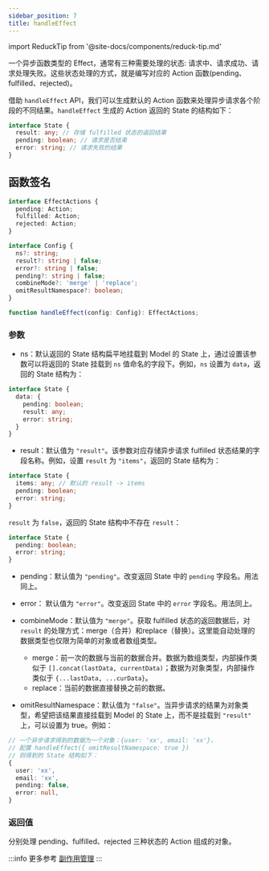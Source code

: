 ```yaml
---
sidebar_position: 7
title: handleEffect
---
```


import ReduckTip from '@site-docs/components/reduck-tip.md'

<ReduckTip />

一个异步函数类型的 Effect，通常有三种需要处理的状态: 请求中、请求成功、请求处理失败。这些状态处理的方式，就是编写对应的 Action 函数(pending、fulfilled、rejected)。

借助 `handleEffect` API，我们可以生成默认的 Action 函数来处理异步请求各个阶段的不同结果。`handleEffect` 生成的 Action 返回的 State 的结构如下：

```ts
interface State {
  result: any; // 存储 fulfilled 状态的返回结果
  pending: boolean; // 请求是否结束
  error: string; // 请求失败的结果
}
```

## 函数签名

```ts
interface EffectActions {
  pending: Action;
  fulfilled: Action;
  rejected: Action;
}

interface Config {
  ns?: string;
  result?: string | false;
  error?: string | false;
  pending?: string | false;
  combineMode?: 'merge' | 'replace';
  omitResultNamespace?: boolean;
}

function handleEffect(config: Config): EffectActions;
```

### 参数

- ns：默认返回的 State 结构扁平地挂载到 Model 的 State 上，通过设置该参数可以将返回的 State 挂载到 `ns` 值命名的字段下。例如，`ns` 设置为 `data`，返回的 State 结构为：

```ts
interface State {
  data: {
    pending: boolean;
    result: any;
    error: string;
  }
}
```

- result：默认值为 `"result"`。该参数对应存储异步请求 fulfilled 状态结果的字段名称。例如，设置 `result` 为 `"items"`，返回的 State 结构为：

```ts
interface State {
  items: any; // 默认的 result -> items
  pending: boolean;
  error: string;
}
```

`result` 为 `false`，返回的 State 结构中不存在 `result`：

```ts
interface State {
  pending: boolean;
  error: string;
}
```

- pending：默认值为 `"pending"`。改变返回 State 中的 `pending` 字段名。用法同上。

- error： 默认值为 `"error"`。改变返回 State 中的 `error` 字段名。用法同上。

- combineMode：默认值为 `"merge"`。获取 fulfilled 状态的返回数据后，对 `result` 的处理方式：merge（合并）和replace（替换）。这里能自动处理的数据类型也仅限为简单的对象或者数组类型。
  - merge：前一次的数据与当前的数据合并。数据为数组类型，内部操作类似于 `[].concat(lastData, currentData)`；数据为对象类型，内部操作类似于 `{...lastData, ...curData}`。
  - replace：当前的数据直接替换之前的数据。

- omitResultNamespace：默认值为 `"false"`。当异步请求的结果为对象类型，希望把该结果直接挂载到 Model 的 State 上，而不是挂载到 `"result"` 上，可以设置为 true。例如：

```ts
// 一个异步请求得到的数据为一个对象：{user: 'xx', email: 'xx'}，
// 配置 handleEffect({ omitResultNamespace: true })
// 则得到的 State 结构如下：
{
  user: 'xx',
  email: 'xx',
  pending: false,
  error: null,
}
```


### 返回值

分别处理 pending、fulfilled、rejected 三种状态的 Action 组成的对象。


:::info 更多参考
[副作用管理](/docs/guides/topic-detail/model/manage-effects)
:::
